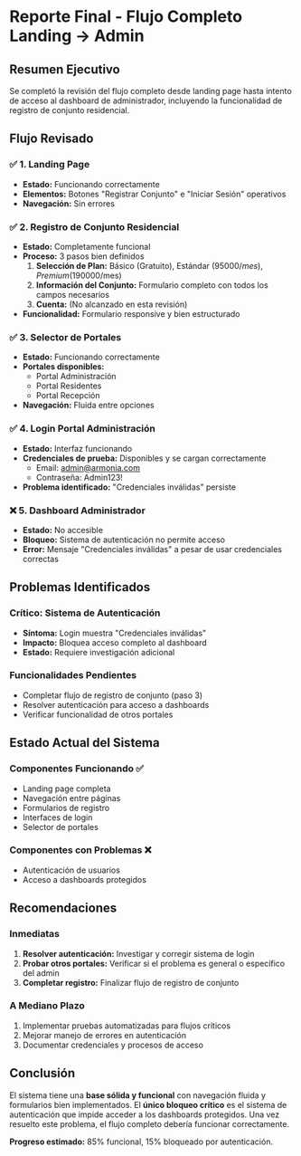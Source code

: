 # Reporte Final - Flujo Completo Landing → Admin

## Resumen Ejecutivo
Se completó la revisión del flujo completo desde landing page hasta intento de acceso al dashboard de administrador, incluyendo la funcionalidad de registro de conjunto residencial.

## Flujo Revisado

### ✅ 1. Landing Page
- **Estado:** Funcionando correctamente
- **Elementos:** Botones "Registrar Conjunto" e "Iniciar Sesión" operativos
- **Navegación:** Sin errores

### ✅ 2. Registro de Conjunto Residencial
- **Estado:** Completamente funcional
- **Proceso:** 3 pasos bien definidos
  1. **Selección de Plan:** Básico (Gratuito), Estándar ($95000/mes), Premium ($190000/mes)
  2. **Información del Conjunto:** Formulario completo con todos los campos necesarios
  3. **Cuenta:** (No alcanzado en esta revisión)
- **Funcionalidad:** Formulario responsive y bien estructurado

### ✅ 3. Selector de Portales
- **Estado:** Funcionando correctamente
- **Portales disponibles:**
  - Portal Administración
  - Portal Residentes
  - Portal Recepción
- **Navegación:** Fluida entre opciones

### ✅ 4. Login Portal Administración
- **Estado:** Interfaz funcionando
- **Credenciales de prueba:** Disponibles y se cargan correctamente
  - Email: admin@armonia.com
  - Contraseña: Admin123!
- **Problema identificado:** "Credenciales inválidas" persiste

### ❌ 5. Dashboard Administrador
- **Estado:** No accesible
- **Bloqueo:** Sistema de autenticación no permite acceso
- **Error:** Mensaje "Credenciales inválidas" a pesar de usar credenciales correctas

## Problemas Identificados

### Crítico: Sistema de Autenticación
- **Síntoma:** Login muestra "Credenciales inválidas"
- **Impacto:** Bloquea acceso completo al dashboard
- **Estado:** Requiere investigación adicional

### Funcionalidades Pendientes
- Completar flujo de registro de conjunto (paso 3)
- Resolver autenticación para acceso a dashboards
- Verificar funcionalidad de otros portales

## Estado Actual del Sistema

### Componentes Funcionando ✅
- Landing page completa
- Navegación entre páginas
- Formularios de registro
- Interfaces de login
- Selector de portales

### Componentes con Problemas ❌
- Autenticación de usuarios
- Acceso a dashboards protegidos

## Recomendaciones

### Inmediatas
1. **Resolver autenticación:** Investigar y corregir sistema de login
2. **Probar otros portales:** Verificar si el problema es general o específico del admin
3. **Completar registro:** Finalizar flujo de registro de conjunto

### A Mediano Plazo
1. Implementar pruebas automatizadas para flujos críticos
2. Mejorar manejo de errores en autenticación
3. Documentar credenciales y procesos de acceso

## Conclusión

El sistema tiene una **base sólida y funcional** con navegación fluida y formularios bien implementados. El **único bloqueo crítico** es el sistema de autenticación que impide acceder a los dashboards protegidos. Una vez resuelto este problema, el flujo completo debería funcionar correctamente.

**Progreso estimado:** 85% funcional, 15% bloqueado por autenticación.

